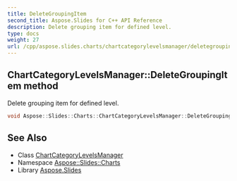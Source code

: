 ```yaml
---
title: DeleteGroupingItem
second_title: Aspose.Slides for C++ API Reference
description: Delete grouping item for defined level.
type: docs
weight: 27
url: /cpp/aspose.slides.charts/chartcategorylevelsmanager/deletegroupingitem/
---
```

## ChartCategoryLevelsManager::DeleteGroupingItem method


Delete grouping item for defined level.

```cpp
void Aspose::Slides::Charts::ChartCategoryLevelsManager::DeleteGroupingItem(int32_t level) override
```

## See Also

* Class [ChartCategoryLevelsManager](../)
* Namespace [Aspose::Slides::Charts](../../)
* Library [Aspose.Slides](../../../)
